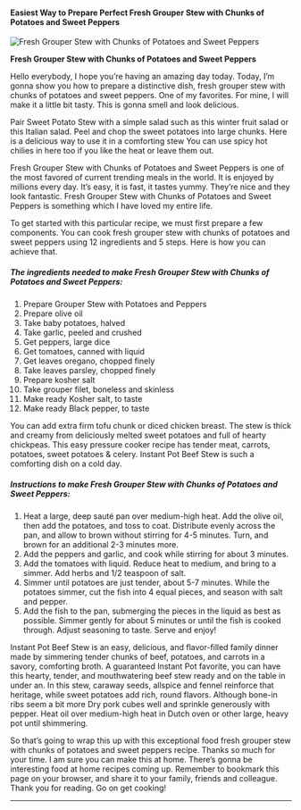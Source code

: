             

#### Easiest Way to Prepare Perfect Fresh Grouper Stew with Chunks of Potatoes and Sweet Peppers

![Fresh Grouper Stew with Chunks of Potatoes and Sweet Peppers](https://img-global.cpcdn.com/recipes/4726420619132928/751x532cq70/fresh-grouper-stew-with-chunks-of-potatoes-and-sweet-peppers-recipe-main-photo.jpg)

**Fresh Grouper Stew with Chunks of Potatoes and Sweet Peppers**

Hello everybody, I hope you’re having an amazing day today. Today, I’m gonna show you how to prepare a distinctive dish, fresh grouper stew with chunks of potatoes and sweet peppers. One of my favorites. For mine, I will make it a little bit tasty. This is gonna smell and look delicious.

Pair Sweet Potato Stew with a simple salad such as this winter fruit salad or this Italian salad. Peel and chop the sweet potatoes into large chunks. Here is a delicious way to use it in a comforting stew You can use spicy hot chilies in here too if you like the heat or leave them out.

Fresh Grouper Stew with Chunks of Potatoes and Sweet Peppers is one of the most favored of current trending meals in the world. It is enjoyed by millions every day. It’s easy, it is fast, it tastes yummy. They’re nice and they look fantastic. Fresh Grouper Stew with Chunks of Potatoes and Sweet Peppers is something which I have loved my entire life.

To get started with this particular recipe, we must first prepare a few components. You can cook fresh grouper stew with chunks of potatoes and sweet peppers using 12 ingredients and 5 steps. Here is how you can achieve that.

##### The ingredients needed to make Fresh Grouper Stew with Chunks of Potatoes and Sweet Peppers:

1.  Prepare Grouper Stew with Potatoes and Peppers
2.  Prepare olive oil
3.  Take baby potatoes, halved
4.  Take garlic, peeled and crushed
5.  Get peppers, large dice
6.  Get tomatoes, canned with liquid
7.  Get leaves oregano, chopped finely
8.  Take leaves parsley, chopped finely
9.  Prepare kosher salt
10.  Take grouper filet, boneless and skinless
11.  Make ready Kosher salt, to taste
12.  Make ready Black pepper, to taste

You can add extra firm tofu chunk or diced chicken breast. The stew is thick and creamy from deliciously melted sweet potatoes and full of hearty chickpeas. This easy pressure cooker recipe has tender meat, carrots, potatoes, sweet potatoes & celery. Instant Pot Beef Stew is such a comforting dish on a cold day.

##### Instructions to make Fresh Grouper Stew with Chunks of Potatoes and Sweet Peppers:

1.  Heat a large, deep sauté pan over medium-high heat. Add the olive oil, then add the potatoes, and toss to coat. Distribute evenly across the pan, and allow to brown without stirring for 4-5 minutes. Turn, and brown for an additional 2-3 minutes more.
2.  Add the peppers and garlic, and cook while stirring for about 3 minutes.
3.  Add the tomatoes with liquid. Reduce heat to medium, and bring to a simmer. Add herbs and 1/2 teaspoon of salt.
4.  Simmer until potatoes are just tender, about 5-7 minutes. While the potatoes simmer, cut the fish into 4 equal pieces, and season with salt and pepper.
5.  Add the fish to the pan, submerging the pieces in the liquid as best as possible. Simmer gently for about 5 minutes or until the fish is cooked through. Adjust seasoning to taste. Serve and enjoy!

Instant Pot Beef Stew is an easy, delicious, and flavor-filled family dinner made by simmering tender chunks of beef, potatoes, and carrots in a savory, comforting broth. A guaranteed Instant Pot favorite, you can have this hearty, tender, and mouthwatering beef stew ready and on the table in under an. In this stew, caraway seeds, allspice and fennel reinforce that heritage, while sweet potatoes add rich, round flavors. Although bone-in ribs seem a bit more Dry pork cubes well and sprinkle generously with pepper. Heat oil over medium-high heat in Dutch oven or other large, heavy pot until shimmering.

So that’s going to wrap this up with this exceptional food fresh grouper stew with chunks of potatoes and sweet peppers recipe. Thanks so much for your time. I am sure you can make this at home. There’s gonna be interesting food at home recipes coming up. Remember to bookmark this page on your browser, and share it to your family, friends and colleague. Thank you for reading. Go on get cooking!

* * *